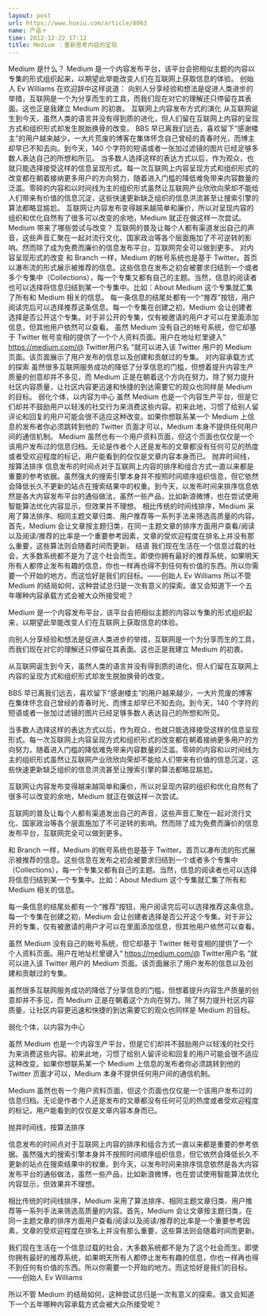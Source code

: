 ```yaml
---
layout: post
url: https://www.huxiu.com/article/8063
name: 产品＋
time: 2012-12-22 17:12
title: Medium ：重新思考内容的呈现
---
```

Medium 是什么？ Medium 是一个内容发布平台，该平台会把相似主题的内容以专集的形式组织起来，以期望此举能改变人们在互联网上获取信息的体验。 创始人 Ev Williams 在欢迎辞中这样说道： 向别人分享经验和想法是促进人类进步的举措，互联网是一个为分享而生的工具，而我们现在对它的理解还只停留在其表面。这也正是我建立 Medium 的初衷。 互联网上内容发布方式的演化 从互联网诞生到今天，虽然人类的语言并没有得到质的进化，但人们留在互联网上内容的呈现方式和组织形式却发生脱胎换骨的改变。 BBS 早已离我们远去，喜欢留下“感谢楼主”的用户越来越少，一大片荒废的博客在集体怀念自己曾经的青春时光，而博主却早已不知去向。到今天，140 个字符的短语或者一张加过滤镜的图片已经足够多数人表达自己的所想和所见。 当多数人选择这样的表达方式以后，作为观众，也就只能选择接受这样的信息呈现形式。每一次互联网上内容呈现方式和组织形式的改变都在朝着接纳更多用户的方向努力，随着进入门槛的降低难免带来内容数量的泛滥。零碎的内容和以时间线为主的组织形式虽然让互联网产业欣欣向荣却不能给人们带来有价值的信息沉淀，这些快速更新缺乏组织的信息洪流甚至让搜索引擎的算法都略显尴尬。 互联网让内容发布变得越来越简单和廉价，所以对呈现内容的组织和优化自然有了很多可以改变的余地，Medium 就正在做这样一次尝试。 Medium 带来了哪些尝试与改变？ 互联网的普及让每个人都有渠道发出自己的声音，这些声音汇聚在一起对流行文化、国家政治等各个层面施加了不可逆转的影响。然而除了成为免费而廉价的信息发布平台，互联网完全可以做到更多。 对内容呈现形式的改变 和 Branch 一样，Medium 的帐号系统也是基于 Twitter。首页以瀑布流的形式展示被推荐的信息。这些信息在发布之初会被要求归结到一个或者多个专集中（Collections），每一个专集又都有自己的主题。当然，信息的阅读者也可以选择将信息归结到某一个专集中。比如：About Medium 这个专集就汇集了所有和 Medium 相关的信息。 每一条信息的结尾处都有一个“推荐”按钮，用户阅读完后可以选择推荐这条信息。每一个专集在创建之初，Medium 会让创建者选择是否公开这个专集。对于非公开的专集，仅有被邀请的用户才可以在里面添加信息，但其他用户依然可以查看。 虽然 Medium 没有自己的帐号系统，但它却基于 Twitter 帐号变相的提供了一个个人资料页面。用户在地址栏里键入“ https://medium.com/@ Twitter用户名 ”就可以进入该 Twitter 用户的 Medium 页面。该页面展示了用户发布的信息以及创建和贡献过的专集。 对内容承载方式的探索 虽然很多互联网服务成功的降低了分享信息的门槛，但想着提升内容生产质量的创意却并不多见，而 Medium 正是在朝着这个方向在努力。除了努力提升社区内容质量，让社区内容更迅速和快捷的到达需要它的观众也同样是 Medium 的目标。 弱化个体，以内容为中心 虽然 Medium 也是一个内容生产平台，但是它们却并不鼓励用户以轻浅的社交行为来消费这些内容。初来此地，习惯了给别人留评论和回复的用户可能会很不适应这种改变。如果你想联系某一个 Medium 上信息的发布者你必须跳转到他的 Twitter 页面才可以，Medium 本身不提供任何用户间的通信机制。 Medium 虽然也有一个用户资料页面，但这个页面也仅仅是一个该用户发布过的信息归档。无论是作者个人还是发布的文章都没有任何可见的热度或者受欢迎程度的标记，用户能看到的仅仅是文章内容本身而已。 抛弃时间线，按算法排序 信息发布的时间点对于互联网上内容的排序和组合方式一直以来都是重要的参考依据。虽然强大的搜索引擎本身并不按照时间顺序组织信息，但它依然会降低长久不更新的站点在搜索结果中的权重。到今天，以发布时间来排序信息依然是各大内容发布平台的通俗做法，虽然一些产品，比如新浪微博，也在尝试使用智能算法优化内容显示，但效果并不理想。 相比传统的时间线排序，Medium 采用了算法排序、相同主题文章归类、用户推荐等一系列手法来筛选高质量的内容。首先，Medium 会让文章按主题归类，在同一主题文章的排序方面用户查看/阅读以及阅读/推荐的比率是一个重要参考因素，文章的受欢迎程度在排名上并没有那么重要，这些算法则会随着时间而更新。 结语 我们现在生活在一个信息过载的社会，大多数系统都不是为了这个社会而生。即使你拥有最好的推荐系统，如果明天所有人都停止发布有趣的信息，你也一样再也得不到任何有价值的东西。所以你需要一个开始的地方。而这恰好是我们的目标。——创始人 Ev Williams 所以不管 Medium 的结局如何，这种尝试总归是一次有意义的探索。谁又会知道下一个五年哪种内容承载方式会被大众所接受呢？

Medium 是一个内容发布平台，该平台会把相似主题的内容以专集的形式组织起来，以期望此举能改变人们在互联网上获取信息的体验。

向别人分享经验和想法是促进人类进步的举措，互联网是一个为分享而生的工具，而我们现在对它的理解还只停留在其表面。这也正是我建立 Medium 的初衷。

从互联网诞生到今天，虽然人类的语言并没有得到质的进化，但人们留在互联网上内容的呈现方式和组织形式却发生脱胎换骨的改变。

BBS 早已离我们远去，喜欢留下“感谢楼主”的用户越来越少，一大片荒废的博客在集体怀念自己曾经的青春时光，而博主却早已不知去向。到今天，140 个字符的短语或者一张加过滤镜的图片已经足够多数人表达自己的所想和所见。

当多数人选择这样的表达方式以后，作为观众，也就只能选择接受这样的信息呈现形式。每一次互联网上内容呈现方式和组织形式的改变都在朝着接纳更多用户的方向努力，随着进入门槛的降低难免带来内容数量的泛滥。零碎的内容和以时间线为主的组织形式虽然让互联网产业欣欣向荣却不能给人们带来有价值的信息沉淀，这些快速更新缺乏组织的信息洪流甚至让搜索引擎的算法都略显尴尬。

互联网让内容发布变得越来越简单和廉价，所以对呈现内容的组织和优化自然有了很多可以改变的余地，Medium 就正在做这样一次尝试。

互联网的普及让每个人都有渠道发出自己的声音，这些声音汇聚在一起对流行文化、国家政治等各个层面施加了不可逆转的影响。然而除了成为免费而廉价的信息发布平台，互联网完全可以做到更多。

和 Branch 一样，Medium 的帐号系统也是基于 Twitter。首页以瀑布流的形式展示被推荐的信息。这些信息在发布之初会被要求归结到一个或者多个专集中（Collections），每一个专集又都有自己的主题。当然，信息的阅读者也可以选择将信息归结到某一个专集中。比如：About Medium 这个专集就汇集了所有和 Medium 相关的信息。

每一条信息的结尾处都有一个“推荐”按钮，用户阅读完后可以选择推荐这条信息。每一个专集在创建之初，Medium 会让创建者选择是否公开这个专集。对于非公开的专集，仅有被邀请的用户才可以在里面添加信息，但其他用户依然可以查看。

虽然 Medium 没有自己的帐号系统，但它却基于 Twitter 帐号变相的提供了一个个人资料页面。用户在地址栏里键入“ https://medium.com/@ Twitter用户名 ”就可以进入该 Twitter 用户的 Medium 页面。该页面展示了用户发布的信息以及创建和贡献过的专集。

虽然很多互联网服务成功的降低了分享信息的门槛，但想着提升内容生产质量的创意却并不多见，而 Medium 正是在朝着这个方向在努力。除了努力提升社区内容质量，让社区内容更迅速和快捷的到达需要它的观众也同样是 Medium 的目标。

弱化个体，以内容为中心

虽然 Medium 也是一个内容生产平台，但是它们却并不鼓励用户以轻浅的社交行为来消费这些内容。初来此地，习惯了给别人留评论和回复的用户可能会很不适应这种改变。如果你想联系某一个 Medium 上信息的发布者你必须跳转到他的 Twitter 页面才可以，Medium 本身不提供任何用户间的通信机制。

Medium 虽然也有一个用户资料页面，但这个页面也仅仅是一个该用户发布过的信息归档。无论是作者个人还是发布的文章都没有任何可见的热度或者受欢迎程度的标记，用户能看到的仅仅是文章内容本身而已。

抛弃时间线，按算法排序

信息发布的时间点对于互联网上内容的排序和组合方式一直以来都是重要的参考依据。虽然强大的搜索引擎本身并不按照时间顺序组织信息，但它依然会降低长久不更新的站点在搜索结果中的权重。到今天，以发布时间来排序信息依然是各大内容发布平台的通俗做法，虽然一些产品，比如新浪微博，也在尝试使用智能算法优化内容显示，但效果并不理想。

相比传统的时间线排序，Medium 采用了算法排序、相同主题文章归类、用户推荐等一系列手法来筛选高质量的内容。首先，Medium 会让文章按主题归类，在同一主题文章的排序方面用户查看/阅读以及阅读/推荐的比率是一个重要参考因素，文章的受欢迎程度在排名上并没有那么重要，这些算法则会随着时间而更新。

我们现在生活在一个信息过载的社会，大多数系统都不是为了这个社会而生。即使你拥有最好的推荐系统，如果明天所有人都停止发布有趣的信息，你也一样再也得不到任何有价值的东西。所以你需要一个开始的地方。而这恰好是我们的目标。——创始人 Ev Williams

所以不管 Medium 的结局如何，这种尝试总归是一次有意义的探索。谁又会知道下一个五年哪种内容承载方式会被大众所接受呢？


